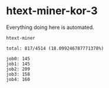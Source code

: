 # htext-miner-kor-3

Everything doing here is automated.

```
htext-miner

total: 817/4514 (18.099246787771378%)

job0: 145
job1: 145
job2: 209
job3: 158
job4: 160
```